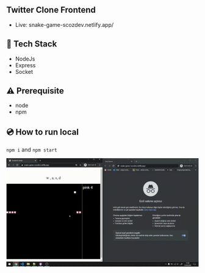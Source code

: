 ## Twitter Clone Frontend
 - Live: snake-game-scozdev.netlify.app/

## :rocket: Tech Stack

- NodeJs
- Express
- Socket

## :warning: Prerequisite

- node
- npm

## :cd: How to run local

<code>npm i</code> and <code>npm start</code> 

![Screen Recording](screenshots/video-snake.gif)